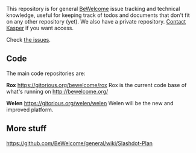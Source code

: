 This repository is for general [BeWelcome](http://bewelcome.org) issue tracking and technical knowledge, useful for keeping track of todos and documents that don't fit on any other repository (yet). We also have a private repository. [Contact Kasper](http://kasper.re/contact) if you want access.

Check [the issues](https://github.com/BeWelcome/general/issues).


## Code

The main code repositories are:

**Rox**
https://gitorious.org/bewelcome/rox
Rox is the current code base of what's running on http://bewelcome.org/

**Welen** 
https://gitorious.org/welen/welen
Welen will be the new and improved platform.


## More stuff

https://github.com/BeWelcome/general/wiki/Slashdot-Plan
